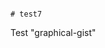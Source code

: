                                                                                                                                                                                                                                  # test7
Test "graphical-gist"